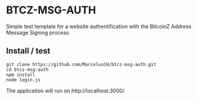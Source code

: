 BTCZ-MSG-AUTH
=====

Simple test template for a website authentification with the BitcoinZ Address Message Signing process.

## Install / test

```
git clone https://github.com/MarcelusCH/btcz-msg-auth.git
cd btcz-msg-auth
npm install
node login.js
```
The application will run on http://localhost:3000/
